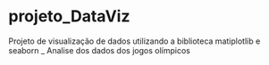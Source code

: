 # projeto_DataViz
Projeto de visualização de dados utilizando a biblioteca matiplotlib e seaborn
_ Analise dos dados dos jogos olímpicos 

